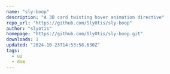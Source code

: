 ```yaml
---
name: "sly-boop"
description: "A 3D card twisting hover animation directive"
repo_url: "https://github.com/SlyOtis/sly-boop"
author: "slyotis"
homepage: "https://github.com/SlyOtis/sly-boop.git"
downloads: 1
updated: "2024-10-23T14:53:58.630Z"
tags: 
  - ui
  - dom
---
```

